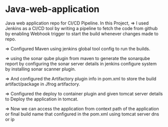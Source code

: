 # Java-web-application
Java web application repo for CI/CD Pipeline.
In this Project,
=> I used Jenkins as a CI/CD tool by writing a pipeline to fetch the code from github by enabling Webhook trigger to start the build whenever changes made to repo.

=> Configured Maven using jenkins global tool config to run the builds.

=> using the sonar qube plugin from maven to generate the sonarqube report by configuring the sonar server details in jenkins configure system by installing sonar scanner plugin.

=> And configured the Artifactory plugin info in pom.xml to store the build artifact/package in Jfrog artifactory.

=> Configured the deploy to container plugin and given tomcat server details to Deploy the application in tomcat.

=> Now we can access the application from context path of the application or final build name that configured in the pom.xml using tomcat server dns or ip
